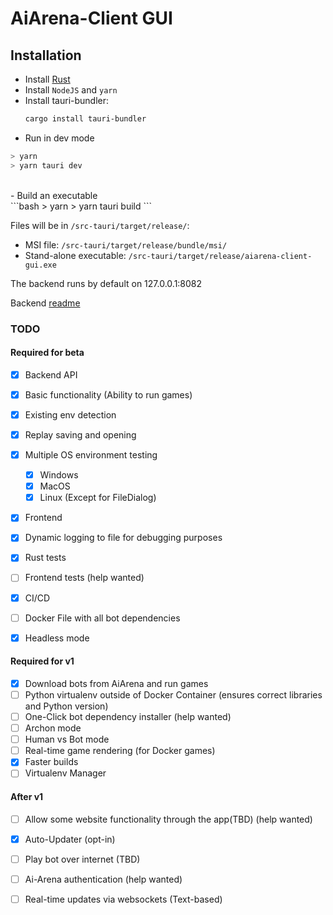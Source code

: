 # AiArena-Client GUI

## Installation
- Install [Rust](https://www.rust-lang.org/tools/install)
- Install `NodeJS` and `yarn`
- Install tauri-bundler:
  ```bash
  cargo install tauri-bundler
  ```
- Run in dev mode<br>
```bash
> yarn
> yarn tauri dev
```
<br>
- Build an executable <br>
```bash
> yarn
> yarn tauri build
```

Files will be in `/src-tauri/target/release/`:
- MSI file: `/src-tauri/target/release/bundle/msi/`
- Stand-alone executable: `/src-tauri/target/release/aiarena-client-gui.exe`

The backend runs by default on 127.0.0.1:8082<br>

Backend [readme](backend/README.md)


### TODO

#### Required for beta
- [x] Backend API
- [x] Basic functionality (Ability to run games)
- [x] Existing env detection
- [x] Replay saving and opening
- [x] Multiple OS environment testing
  - [x] Windows
  - [x] MacOS
  - [x] Linux (Except for FileDialog)
- [x] Frontend
- [x] Dynamic logging to file for debugging purposes
- [x] Rust tests
- [ ] Frontend tests (help wanted)
- [x] CI/CD
- [ ] Docker File with all bot dependencies
- [x] Headless mode


#### Required for v1
- [x] Download bots from AiArena and run games
- [ ] Python virtualenv outside of Docker Container (ensures correct libraries and Python version)
- [ ] One-Click bot dependency installer (help wanted)
- [ ] Archon mode
- [ ] Human vs Bot mode
- [ ] Real-time game rendering (for Docker games)
- [x] Faster builds
- [ ] Virtualenv Manager

#### After v1
- [ ] Allow some website functionality through the app(TBD) (help wanted)
- [x] Auto-Updater (opt-in)
- [ ] Play bot over internet (TBD)
- [ ] Ai-Arena authentication (help wanted)
- [ ] Real-time updates via websockets (Text-based)

